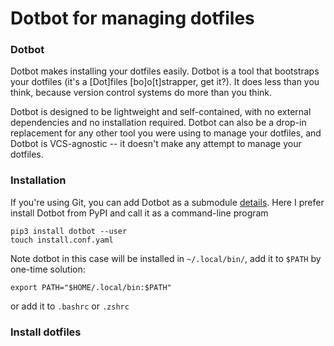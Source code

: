 __Dotbot for managing dotfiles__
===

### Dotbot
Dotbot makes installing your dotfiles easily. Dotbot is a tool that bootstraps
your dotfiles (it's a [Dot]files [bo]o[t]strapper, get it?). It does less than
you think, because version control systems do more than you think.

Dotbot is designed to be lightweight and self-contained, with no external dependencies
and no installation required. Dotbot can also be a drop-in replacement for any other
tool you were using to manage your dotfiles, and Dotbot is VCS-agnostic -- it
doesn't make any attempt to manage your dotfiles.


### Installation
If you're using Git, you can add Dotbot as a submodule [details](https://github.com/anishathalye/dotbot/tree/f5e019105ec5a70a71d5afa78dc44baa0e87b721#integrate-with-existing-dotfiles). Here I prefer install Dotbot from PyPI and call it as a command-line
program
```shell
pip3 install dotbot --user
touch install.conf.yaml
```
Note dotbot in this case will be installed in `~/.local/bin/`, add it to `$PATH`
by one-time solution:
```shell
export PATH="$HOME/.local/bin:$PATH"
```
or add it to `.bashrc` or `.zshrc`


### Install dotfiles
